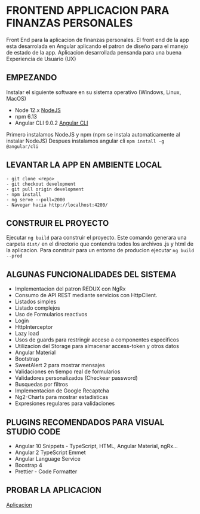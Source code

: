 # FRONTEND APPLICACION PARA FINANZAS PERSONALES

Front End para la aplicacion de finanzas personales. El front end de la app esta desarrolada en Angular aplicando el patron de diseño para el manejo de estado de la app. Aplicacion desarrollada pensanda para una buena Experiencia de Usuario (UX) 

## EMPEZANDO
Instalar el siguiente software en su sistema operativo (Windows, Linux, MacOS)
* Node 12.x  [NodeJS](https://nodejs.org/en/)
* npm 6.13
* Angular CLI 9.0.2 [Angular CLI](https://github.com/angular/angular-cli)

Primero instalamos NodeJS y npm (npm se instala automaticamente al instalar NodeJS)
Despues instalamos angular cli 
`
    npm install -g @angular/cli
`

## LEVANTAR LA APP EN AMBIENTE LOCAL
	- git clone <repo> 
	- git checkout development 
	- git pull origin development 
	- npm install
	- ng serve --poll=2000
    - Navegar hacia http://localhost:4200/ 

## CONSTRUIR EL  PROYECTO
Ejecutar `ng build` para construir el proyecto. Este comando generara una carpeta `dist/` en el directorio que contendra todos los archivos .js y html de la aplicacion. Para construir para un entorno de producion ejecutar `ng build --prod`

## ALGUNAS FUNCIONALIDADES DEL SISTEMA
* Implementacion del patron REDUX con NgRx
* Consumo de API REST mediante servicios con HttpClient.
* Listados simples
* Listado complejos
* Uso de Formularios reactivos
* Login
* HttpInterceptor
* Lazy load
* Usos de guards para restringir acceso a componentes especificos
* Utilizacion del Storage para almacenar access-token y otros datos
* Angular Material
* Bootstrap
* SweetAlert 2 para mostrar mensajes
* Validaciones en tiempo real de formularios
* Validadores personalizados (Checkear password)
* Busquedas por filtros
* Implementacion de Google Recaptcha
* Ng2-Charts para mostrar estadisticas
* Expresiones regulares para validaciones


## PLUGINS RECOMENDADOS PARA VISUAL STUDIO CODE
* Angular 10 Snippets - TypeScript, HTML, Angular Material, ngRx...
* Angular 2 TypeScript Emmet
* Angular Language Service
* Boostrap 4
* Prettier - Code Formatter

## PROBAR LA APLICACION
[Aplicacion](https://nahueltabasso.github.io/ingresoegreso-client/login)
